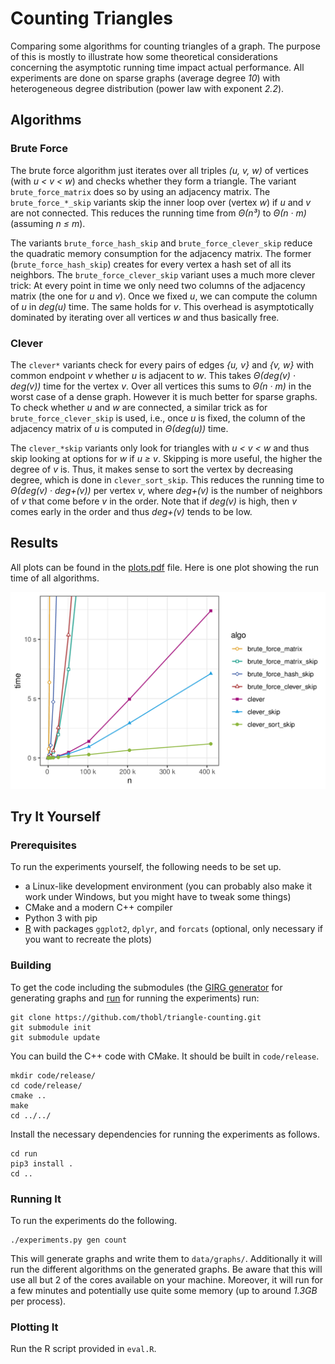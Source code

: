# Counting Triangles #

Comparing some algorithms for counting triangles of a graph.  The
purpose of this is mostly to illustrate how some theoretical
considerations concerning the asymptotic running time impact actual
performance.  All experiments are done on sparse graphs (average
degree *10*) with heterogeneous degree distribution (power law with
exponent *2.2*).

## Algorithms ##

### Brute Force ###

The brute force algorithm just iterates over all triples *(u, v, w)*
of vertices (with *u < v < w*) and checks whether they form a
triangle.  The variant `brute_force_matrix` does so by using an
adjacency matrix.  The `brute_force_*_skip` variants skip the inner
loop over (vertex *w*) if *u* and *v* are not connected.  This reduces the
running time from *Θ(n³)* to *Θ(n · m)* (assuming *n ≤ m*).

The variants `brute_force_hash_skip` and `brute_force_clever_skip`
reduce the quadratic memory consumption for the adjacency matrix.  The
former (`brute_force_hash_skip`) creates for every vertex a hash set
of all its neighbors.  The `brute_force_clever_skip` variant uses a
much more clever trick: At every point in time we only need two columns
of the adjacency matrix (the one for *u* and *v*).  Once we fixed *u*,
we can compute the column of *u* in *deg(u)* time.  The same holds for
*v*.  This overhead is asymptotically dominated by iterating over all
vertices *w* and thus basically free.

### Clever ###

The `clever*` variants check for every pairs of edges *{u, v}* and
*{v, w}* with common endpoint *v* whether *u* is adjacent to *w*.
This takes *Θ(deg(v) · deg(v))* time for the vertex *v*.  Over all
vertices this sums to *Θ(n · m)* in the worst case of a dense graph.
However it is much better for sparse graphs.  To check whether *u* and
*w* are connected, a similar trick as for `brute_force_clever_skip` is
used, i.e., once *u* is fixed, the column of the adjacency matrix of
*u* is computed in *Θ(deg(u))* time.

The `clever_*skip` variants only look for triangles with *u < v < w*
and thus skip looking at options for *w* if *u ≥ v*.  Skipping is more
useful, the higher the degree of *v* is.  Thus, it makes sense to sort
the vertex by decreasing degree, which is done in `clever_sort_skip`.
This reduces the running time to *Θ(deg(v) · deg+(v))* per vertex *v*,
where *deg+(v)* is the number of neighbors of *v* that come before *v*
in the order.  Note that if *deg(v)* is high, then *v* comes early in
the order and thus *deg+(v)* tends to be low.

## Results ##

All plots can be found in the [plots.pdf](plots.pdf) file.  Here is
one plot showing the run time of all algorithms.

![plot of all algorithm variants](plot.png "plot of all algorithm variants")

## Try It Yourself ##

### Prerequisites ###

To run the experiments yourself, the following needs to be set up.

  * a Linux-like development environment (you can probably also make
    it work under Windows, but you might have to tweak some things)
  * CMake and a modern C++ compiler
  * Python 3 with pip
  * [R](https://www.r-project.org/) with packages `ggplot2`, `dplyr`,
    and `forcats` (optional, only necessary if you want to recreate
    the plots)

### Building ###

To get the code including the submodules (the [GIRG
generator](https://github.com/chistopher/girgs) for generating graphs
and [run](https://github.com/thobl/run) for running the experiments) run:

```terminal
git clone https://github.com/thobl/triangle-counting.git
git submodule init
git submodule update
```

You can build the C++ code with CMake.  It should be built in
`code/release`.

```terminal
mkdir code/release/
cd code/release/
cmake ..
make
cd ../../
```

Install the necessary dependencies for running the experiments as follows.

```terminal
cd run
pip3 install .
cd ..
```

### Running It ###

To run the experiments do the following.

```terminal
./experiments.py gen count
```

This will generate graphs and write them to `data/graphs/`.
Additionally it will run the different algorithms on the generated
graphs.  Be aware that this will use all but 2 of the cores available
on your machine.  Moreover, it will run for a few minutes and
potentially use quite some memory (up to around *1.3GB* per process).

### Plotting It ###

Run the R script provided in `eval.R`.
